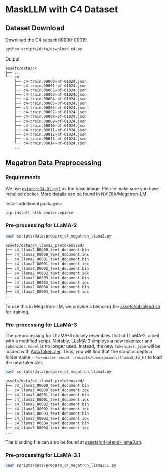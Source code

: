 # MaskLLM with C4 Dataset

## Dataset Download

Download the C4 subset 00000-00019.

```bash
python scripts/data/download_c4.py
```

Output
```
assets/data/c4
├── ...
└── en
    ├── c4-train.00000-of-01024.json
    ├── c4-train.00001-of-01024.json
    ├── c4-train.00002-of-01024.json
    ├── c4-train.00003-of-01024.json
    ├── c4-train.00004-of-01024.json
    ├── c4-train.00005-of-01024.json
    ├── c4-train.00006-of-01024.json
    ├── c4-train.00007-of-01024.json
    ├── c4-train.00008-of-01024.json
    ├── c4-train.00009-of-01024.json
    ├── c4-train.00010-of-01024.json
    ├── c4-train.00011-of-01024.json
    ├── c4-train.00012-of-01024.json
    ├── c4-train.00013-of-01024.json
    └── c4-train.00014-of-01024.json
    ...
```

## [Megatron Data Preprocessing](https://github.com/NVIDIA/Megatron-LM?tab=readme-ov-file#data-preprocessing)

### Requirements

We use [``pytorch:24.01-py3``](https://docs.nvidia.com/deeplearning/frameworks/pytorch-release-notes/rel-24-01.html) as the base image. Please make sure you have installed docker. More details can be found in [NVIDIA/Megatron-LM](https://github.com/NVIDIA/Megatron-LM?tab=readme-ov-file#data-preprocessing).

Install additional packages:
```bash
pip install nltk sentencepiece
```

### Pre-processing for LLaMA-2

```bash
bash scripts/data/prepare_c4_megatron_llama2.py
```

```bash
assets/data/c4_llama2_pretokenized/
├── c4_llama2_00000_text_document.bin
├── c4_llama2_00000_text_document.idx
├── c4_llama2_00001_text_document.bin
├── c4_llama2_00001_text_document.idx
├── c4_llama2_00002_text_document.bin
├── c4_llama2_00002_text_document.idx
├── c4_llama2_00003_text_document.bin
├── c4_llama2_00003_text_document.idx
├── c4_llama2_00004_text_document.bin
├── c4_llama2_00004_text_document.idx
...
```

To use this in Megatron-LM, we provide a blending file [assets/c4-blend.sh](../assets/c4-blend-llama2.sh) for training. 

### Pre-processing for LLaMA-3

The preprocessing for LLaMA-3 closely resembles that of LLaMA-2, albeit with a modified script. Notably, LLaMA-3 employs a [new tokenizer](https://huggingface.co/meta-llama/Meta-Llama-3-8B/tree/main) and ``tokenizer.model`` is no longer used. Instead, the new ``tokenizer.json`` will be loaded with [AutoTokenizer](https://github.com/NVlabs/MaskLLM/blob/main/megatron/tokenizer/auto_tokenization.py). Thus, you will find that the script accepts a folder name ``--tokenizer-model ./assets/checkpoints/llama3_8b_hf`` to load the new tokenizer.

```bash
bash scripts/data/prepare_c4_megatron_llama3.py
```

```bash
assets/data/c4_llama3_pretokenized/
├── c4_llama3_00000_text_document.bin
├── c4_llama3_00000_text_document.idx
├── c4_llama3_00001_text_document.bin
├── c4_llama3_00001_text_document.idx
├── c4_llama3_00002_text_document.bin
├── c4_llama3_00002_text_document.idx
├── c4_llama3_00003_text_document.bin
├── c4_llama3_00003_text_document.idx
├── c4_llama3_00004_text_document.bin
├── c4_llama3_00004_text_document.idx
...
```

The blending file can also be found at [assets/c4-blend-llama3.sh](../assets/c4-blend-llama3.sh). 


### Pre-processing for LLaMA-3.1

```bash
bash scripts/data/prepare_c4_megatron_llama3.1.py
```
